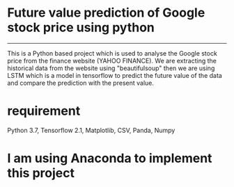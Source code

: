 # Future value prediction of Google stock price using python
-----------------------------------------------------------------------------------------------------------------------------------------
This is a Python based project which is used to analyse the Google stock price from the finance website (YAHOO FINANCE). We are extracting the historical data from the website using "beautifulsoup" then we are using LSTM which is a model in tensorflow to predict the future value of the data and compare the prediction with the present value.

# requirement
Python 3.7,
Tensorflow 2.1,
Matplotlib,
CSV,
Panda, 
Numpy

# I am using Anaconda to implement this project
